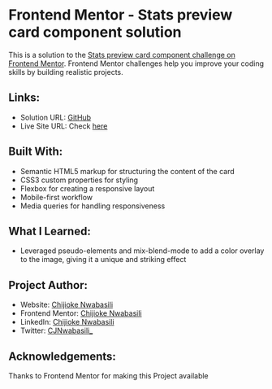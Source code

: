 # Frontend Mentor - Stats preview card component solution

This is a solution to the [Stats preview card component challenge on Frontend Mentor](https://www.frontendmentor.io/challenges/stats-preview-card-component-8JqbgoU62). Frontend Mentor challenges help you improve your coding skills by building realistic projects. 

## Links:

- Solution URL: [GitHub](https://github.com/devceejay/stats-preview-card-component)
- Live Site URL: Check [here](https://devceejay.github.io/stats-preview-card-component)

## Built With:

- Semantic HTML5 markup for structuring the content of the card
- CSS3 custom properties for styling
- Flexbox for creating a responsive layout
- Mobile-first workflow
- Media queries for handling responsiveness

## What I Learned:

- Leveraged pseudo-elements and mix-blend-mode to add a color overlay to the image, giving it a unique and striking effect

## Project Author:

- Website: [Chijioke Nwabasili](https://github.com/devceejay)
- Frontend Mentor: [Chijioke Nwabasili](https://www.frontendmentor.io/profile/devceejay)
- LinkedIn: [Chijioke Nwabasili](https://www.linkedin.com/in/chijioke-nwabasili)
- Twitter: [CJNwabasili_](https://www.twitter.com/CJNwabasili_)

## Acknowledgements:

Thanks to Frontend Mentor for making this Project available
